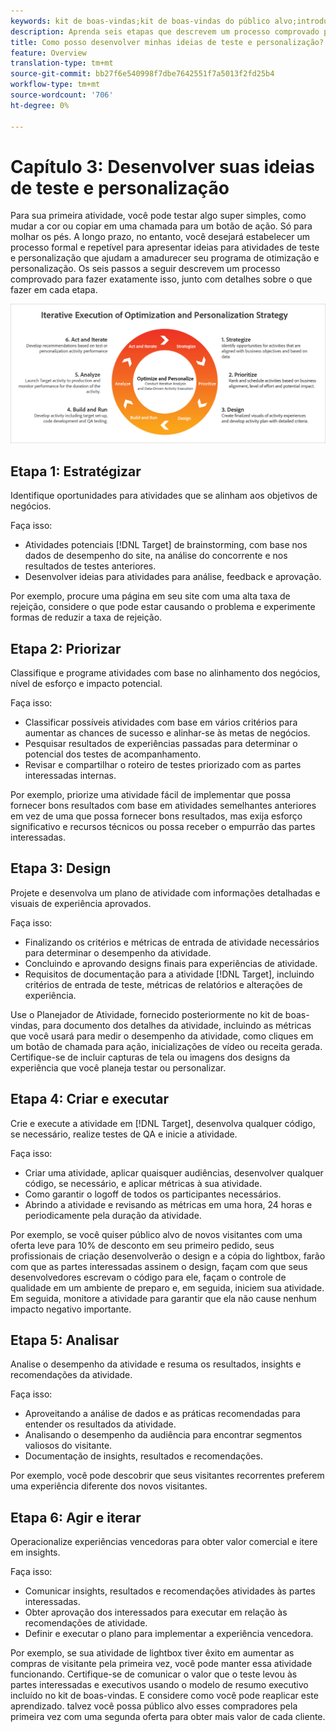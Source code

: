 ```yaml
---
keywords: kit de boas-vindas;kit de boas-vindas do público alvo;introdução;introdução;introdução;introdução;introdução
description: Aprenda seis etapas que descrevem um processo comprovado para melhorar suas ideias de teste e personalização antes de criar atividades no Adobe Target.
title: Como posso desenvolver minhas ideias de teste e personalização?
feature: Overview
translation-type: tm+mt
source-git-commit: bb27f6e540998f7dbe7642551f7a5013f2fd25b4
workflow-type: tm+mt
source-wordcount: '706'
ht-degree: 0%

---
```



# Capítulo 3: Desenvolver suas ideias de teste e personalização

Para sua primeira atividade, você pode testar algo super simples, como mudar a cor ou copiar em uma chamada para um botão de ação. Só para molhar os pés. A longo prazo, no entanto, você desejará estabelecer um processo formal e repetível para apresentar ideias para atividades de teste e personalização que ajudam a amadurecer seu programa de otimização e personalização. Os seis passos a seguir descrevem um processo comprovado para fazer exatamente isso, junto com detalhes sobre o que fazer em cada etapa.

![Diagrama da estratégia de execução iterativa de otimização e personalização](/help/c-intro/assets/six-steps.png)

## Etapa 1: Estratégizar

Identifique oportunidades para atividades que se alinham aos objetivos de negócios.

Faça isso:

* Atividades potenciais [!DNL Target] de brainstorming, com base nos dados de desempenho do site, na análise do concorrente e nos resultados de testes anteriores.
* Desenvolver ideias para atividades para análise, feedback e aprovação.

Por exemplo, procure uma página em seu site com uma alta taxa de rejeição, considere o que pode estar causando o problema e experimente formas de reduzir a taxa de rejeição.

## Etapa 2: Priorizar

Classifique e programe atividades com base no alinhamento dos negócios, nível de esforço e impacto potencial.

Faça isso:

* Classificar possíveis atividades com base em vários critérios para aumentar as chances de sucesso e alinhar-se às metas de negócios.
* Pesquisar resultados de experiências passadas para determinar o potencial dos testes de acompanhamento.
* Revisar e compartilhar o roteiro de testes priorizado com as partes interessadas internas.

Por exemplo, priorize uma atividade fácil de implementar que possa fornecer bons resultados com base em atividades semelhantes anteriores em vez de uma que possa fornecer bons resultados, mas exija esforço significativo e recursos técnicos ou possa receber o empurrão das partes interessadas.

## Etapa 3: Design

Projete e desenvolva um plano de atividade com informações detalhadas e visuais de experiência aprovados.

Faça isso:

* Finalizando os critérios e métricas de entrada de atividade necessários para determinar o desempenho da atividade.
* Concluindo e aprovando designs finais para experiências de atividade.
* Requisitos de documentação para a atividade [!DNL Target], incluindo critérios de entrada de teste, métricas de relatórios e alterações de experiência.

Use o Planejador de Atividade, fornecido posteriormente no kit de boas-vindas, para documento dos detalhes da atividade, incluindo as métricas que você usará para medir o desempenho da atividade, como cliques em um botão de chamada para ação, inicializações de vídeo ou receita gerada. Certifique-se de incluir capturas de tela ou imagens dos designs da experiência que você planeja testar ou personalizar.

## Etapa 4: Criar e executar

Crie e execute a atividade em [!DNL Target], desenvolva qualquer código, se necessário, realize testes de QA e inicie a atividade.

Faça isso:

* Criar uma atividade, aplicar quaisquer audiências, desenvolver qualquer código, se necessário, e aplicar métricas à sua atividade.
* Como garantir o logoff de todos os participantes necessários.
* Abrindo a atividade e revisando as métricas em uma hora, 24 horas e periodicamente pela duração da atividade.

Por exemplo, se você quiser público alvo de novos visitantes com uma oferta leve para 10% de desconto em seu primeiro pedido, seus profissionais de criação desenvolverão o design e a cópia do lightbox, farão com que as partes interessadas assinem o design, façam com que seus desenvolvedores escrevam o código para ele, façam o controle de qualidade em um ambiente de preparo e, em seguida, iniciem sua atividade. Em seguida, monitore a atividade para garantir que ela não cause nenhum impacto negativo importante.

## Etapa 5: Analisar

Analise o desempenho da atividade e resuma os resultados, insights e recomendações da atividade.

Faça isso:

* Aproveitando a análise de dados e as práticas recomendadas para entender os resultados da atividade.
* Analisando o desempenho da audiência para encontrar segmentos valiosos do visitante.
* Documentação de insights, resultados e recomendações.

Por exemplo, você pode descobrir que seus visitantes recorrentes preferem uma experiência diferente dos novos visitantes.

## Etapa 6: Agir e iterar

Operacionalize experiências vencedoras para obter valor comercial e itere em insights.

Faça isso:

* Comunicar insights, resultados e recomendações atividades às partes interessadas.
* Obter aprovação dos interessados para executar em relação às recomendações de atividade.
* Definir e executar o plano para implementar a experiência vencedora.

Por exemplo, se sua atividade de lightbox tiver êxito em aumentar as compras de visitante pela primeira vez, você pode manter essa atividade funcionando. Certifique-se de comunicar o valor que o teste levou às partes interessadas e executivos usando o modelo de resumo executivo incluído no kit de boas-vindas. E considere como você pode reaplicar este aprendizado. talvez você possa público alvo esses compradores pela primeira vez com uma segunda oferta para obter mais valor de cada cliente.
